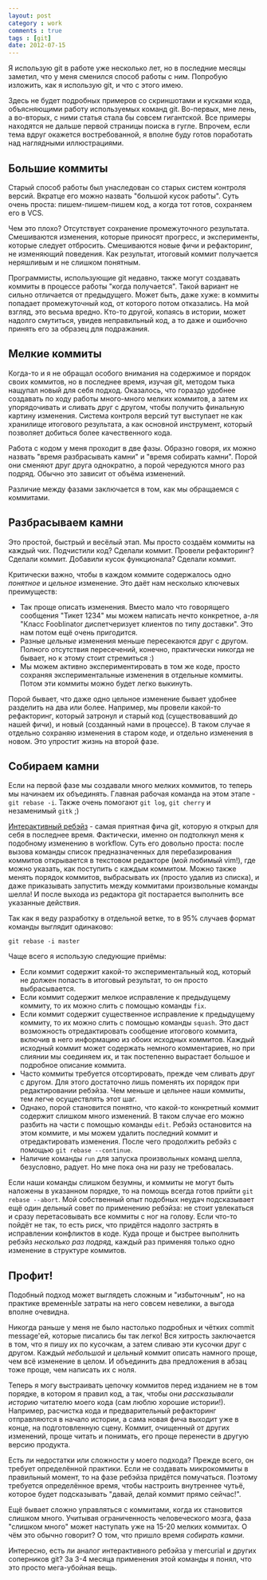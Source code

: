 ```yaml
---
layout: post
category : work
comments : true
tags : [git]
date: 2012-07-15
---
```


Я использую git в работе уже несколько лет, но в последние месяцы заметил, что у меня сменился способ работы с ним. Попробую изложить, как я использую git, и что с этого имею.

Здесь не будет подробных примеров со скриншотами и кусками кода, объясняющими работу используемых команд git. Во-первых, мне лень, а во-вторых, с ними статья стала бы совсем гигантской. Все примеры находятся не дальше первой страницы поиска в гугле. Впрочем, если тема вдруг окажется востребованной, я вполне буду готов поработать над наглядными иллюстрациями.

Большие коммиты
---------------

Старый способ работы был унаследован со старых систем контроля версий. Вкратце его можно назвать "большой кусок работы". Суть очень проста: пишем-пишем-пишем код, а когда тот готов, сохраняем его в VCS.

Чем это плохо? Отсутствует сохранение промежуточного результата. Смешиваются изменения, которые приносят прогресс, и эксперименты, которые следует отбросить. Смешиваются новые фичи и рефакторинг, не изменяющий поведения. Как результат, итоговый коммит получается неряшливым и не слишком понятным.

Программисты, использующие git недавно, также могут создавать коммиты в процессе работы "когда получается". Такой вариант не сильно отличается от предыдущего. Может быть, даже хуже: в коммиты попадает промежуточный код, от которого потом отказались. На мой взгляд, это весьма вредно. Кто-то другой, копаясь в истории, может надолго смутиться, увидев неправильный код, а то даже и ошибочно принять его за образец для подражания.

Мелкие коммиты
--------------

Когда-то и я не обращал особого внимания на содержимое и порядок своих коммитов, но в последнее время, изучая git, методом тыка нащупал новый для себя подход. Оказалось, что гораздо удобнее создавать по ходу работы много-много мелких коммитов, а затем их упорядочивать и сливать друг с другом, чтобы получить финальную картину изменения. Система контроля версий тут выступает не как хранилище итогового результата, а как основной инструмент, который позволяет добиться более качественного кода.

Работа с кодом у меня проходит в две фазы. Образно говоря, их можно назвать "время разбрасывать камни" и "время собирать камни". Порой они сменяют друг друга однократно, а порой чередуются много раз подряд. Обычно это зависит от объёма изменений.

Различие между фазами заключается в том, как мы обращаемся с коммитами.

Разбрасываем камни
------------------

Это простой, быстрый и весёлый этап. Мы просто создаём коммиты на каждый чих. Подчистили код? Сделали коммит. Провели рефакторинг? Сделали коммит. Добавили кусок функционала? Сделали коммит.

Критически важно, чтобы в каждом коммите содержалось одно *понятное* и *цельное* изменение. Это даёт нам несколько ключевых преимуществ:

 - Так проще описать изменения. Вместо мало что говорящего сообщения "Тикет 1234" мы можем написать нечто конкретное, а-ля "Класс Fooblinator диспетчеризует клиентов по типу доставки". Это нам потом ещё очень пригодится.
 - Pазные *цельные* изменения меньше пересекаются друг с другом. Полного отсутствия пересечений, конечно, практически никогда не бывает, но к этому стоит стремиться :)
 - Mы можем активно экспериментировать в том же коде, просто сохраняя экспериментальные изменения в отдельные коммиты. Потом эти коммиты можно будет легко выкинуть.

Порой бывает, что даже одно цельное изменение бывает удобнее разделить на два или более. Например, мы провели какой-то рефакторинг, который затронул и старый код (существовавший до нашей фичи), и новый (созданный нами в процессе). В таком случае я отдельно сохраняю изменения в старом коде, и отдельно изменения в новом. Это упростит жизнь на второй фазе.

Собираем камни
--------------

Если на первой фазе мы создавали много мелких коммитов, то теперь мы начинаем их объединять. Главная рабочая команда на этом этапе - `git rebase -i`. Также очень помогают `git log`, `git cherry` и незаменимый `gitk` ;)

[Интерактивный ребэйз](http://www.kernel.org/pub/software/scm/git/docs/git-rebase.html) - самая приятная фича git, которую я открыл для себя в последнее время. Фактически, именно он подтолкнул меня к подобному изменению в workflow. Суть его довольно проста: после вызова команды список предназначенных для перебазирования коммитов открывается в текстовом редакторе (мой любимый vim!), где можно указать, как поступить с каждым коммитом. Можно также менять порядок коммитов, выбрасывать их (просто удалив из списка), и даже приказывать запустить между коммитами произвольные команды шелла! И после выхода из редактора git постарается выполнить все указанные действия.

Так как я веду разработку в отдельной ветке, то в 95% случаев формат команды выглядит одинаково:

    git rebase -i master

Чаще всего я использую следующие приёмы:

 - Eсли коммит содержит какой-то экспериментальный код, который не должен попасть в итоговый результат, то он просто выбрасывается.
 - Если коммит содержит мелкое исправление к предыдущему коммиту, то их можно слить с помощью команды `fix`.
 - Если коммит содержит существенное исправление к предыдущему коммиту, то их можно слить с помощью команды `squash`. Это даст возможность отредактировать сообщение итогового коммита, включив в него информацию из обоих исходных коммитов. Каждый исходный коммит может содержать немного комментариев, но при слиянии мы соединяем их, и так постепенно вырастает большое и подробное описание коммита.
 - Чaсто коммиты требуется отсортировать, прежде чем сливать друг с другом. Для этого достаточно лишь поменять их порядок при редактировании ребэйза. Чем меньше и цельнее наши коммиты, тем легче осуществлять этот шаг.
 - Однако, порой становится понятно, что какой-то конкретный коммит содержит слишком много изменений. В таком случае его можно разбить на части с помощью команды `edit`. Ребэйз остановится на этом коммите, и мы можем удалить последний коммит и отредактировать изменения. После чего продолжить ребэйз с помощью `git rebase --continue`.
 - Наличие команды `run` для запуска произвольных команд шелла, безусловно, радует. Но мне пока она ни разу не требовалась.

Если наши команды слишком безумны, и коммиты не могут быть наложены в указанном порядке, то на помощь всегда готов прийти `git rebase --abort`. Мой собственный опыт подобных неудач подсказывает ещё один дельный совет по применению ребэйза: не стоит увлекаться и сразу перетасовывать все коммиты с ног на голову. Если что-то пойдёт не так, то есть риск, что придётся надолго застрять в исправлении конфликтов в коде. Куда проще и быстрее выполнить ребэйз *несколько раз подряд*, каждый раз применяя только одно изменение в структуре коммитов.

Профит!
-------

Подобный подход может выглядеть сложным и "избыточным", но на практике временнЫе затраты на него совсем невелики, а выгода вполне очевидна.

Никогда раньше у меня не было настолько подробных и чётких commit message'ей, которые писались бы так легко! Вся хитрость заключается в том, что я пишу их по кусочкам, а затем сливаю эти кусочки друг с другом. Каждый *небольшой* и *цельный* коммит описать намного проще, чем всё изменение в целом. И объединить два предложения в абзац тоже проще, чем написать их с ноля.

Теперь я могу выстраивать цепочку коммитов перед изданием не в том порядке, в котором я правил код, а так, чтобы они *рассказывали историю* читателю моего кода (сам люблю хорошие истории!). Например, расчистка кода и предварительный рефакторинг отправляются в начало истории, а сама новая фича выходит уже в конце, на подготовленную сцену. Коммит, очищенный от других изменений, проще читать и понимать, его проще перенести в другую версию продукта.

Есть ли недостатки или сложности у моего подхода? Прежде всего, он требует определённой практики. Если не создавать микрокоммиты в правильный момент, то на фазе ребэйза придётся помучаться. Поэтому требуется определённое время, чтобы настроить внутреннее чутьё, которое будет подсказывать "давай, делай коммит прямо сейчас!".

Ещё бывает сложно управляться с коммитами, когда их становится слишком много. Учитывая ограниченность человеческого мозга, фаза "слишком много" может наступать уже на 15-20 мелких коммитах. О чём это обычно говорит? О том, что пришло время *собирать камни*.

Интересно, есть ли аналог интерактивного ребэйза у mercurial и других соперников git? За 3-4 месяца применения этой команды я понял, что это просто мега-убойная вещь.
